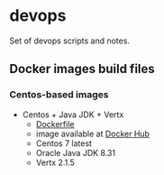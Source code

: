 # devops
Set of devops scripts and notes.

## Docker images build files  

### Centos-based images  
* Centos + Java JDK + Vertx  
  * [Dockerfile](https://github.com/JeffMerlet/devops/tree/master/docker/images/centos_java_vertx/Dockerfile)  
  * image available at [Docker Hub](https://registry.hub.docker.com/u/jeffmerlet/centos7_jdk8_vertx2)  
  * Centos 7 latest  
  * Oracle Java JDK 8.31  
  * Vertx 2.1.5  





